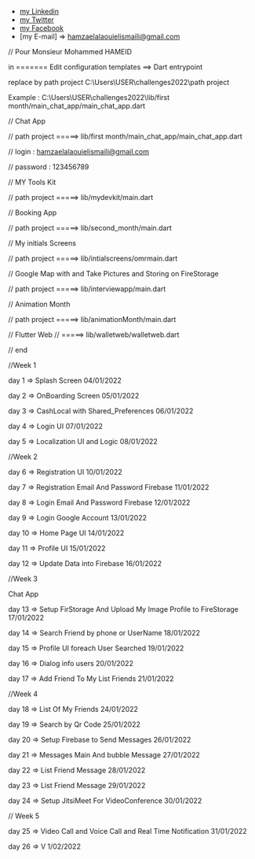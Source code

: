 
- [my Linkedin](https://www.linkedin.com/in/hamza-el-alaoui-el-ismaili-85536a15a/)
- [my Twitter](https://twitter.com/hamzaalaouielis)
- [my Facebook](https://m.facebook.com/hamza.alawi.1671/)
- [my E-mail] =>  hamzaelalaouielismaili@gmail.com


// Pour Monsieur Mohammed HAMEID


in  ======= Edit configuration templates   ==> Dart entrypoint

replace by path project    C:\Users\USER\challenges2022\path project

Example  : C:\Users\USER\challenges2022\lib/first month/main_chat_app/main_chat_app.dart



// Chat App

//  path project  =====>   lib/first month/main_chat_app/main_chat_app.dart

//    login : hamzaelalaouielismaili@gmail.com

//    password : 123456789



// MY Tools Kit

// path project  =====>  lib/mydevkit/main.dart


// Booking App

// path project   =====>   lib/second_month/main.dart


// My initials Screens

// path project  =====>    lib/intialscreens/omrmain.dart


// Google Map with and Take Pictures and Storing on FireStorage

// path project  =====>   lib/interviewapp/main.dart


// Animation Month

// path project  =====>  lib/animationMonth/main.dart



// Flutter Web
//   =====>  lib/walletweb/walletweb.dart







// end



//Week 1

day 1 => Splash Screen 04/01/2022

day 2 => OnBoarding Screen 05/01/2022

day 3 => CashLocal with Shared_Preferences 06/01/2022

day 4 => Login UI 07/01/2022

day 5 => Localization UI and Logic  08/01/2022

//Week 2

day 6 => Registration UI 10/01/2022

day 7 => Registration Email And Password Firebase 11/01/2022

day 8 => Login Email And Password Firebase 12/01/2022

day 9 => Login Google Account 13/01/2022

day 10 => Home Page  UI 14/01/2022

day 11 => Profile UI 15/01/2022

day 12 => Update Data into Firebase 16/01/2022

//Week 3 

Chat App

day 13 => Setup FirStorage And  Upload My Image Profile  to FireStorage  17/01/2022

day 14 => Search Friend by phone or UserName 18/01/2022

day 15 => Profile UI foreach User Searched  19/01/2022

day 16 => Dialog info users 20/01/2022

day 17 => Add Friend To My List Friends   21/01/2022

//Week 4

day 18 => List Of My Friends  24/01/2022

day 19 => Search by Qr Code 25/01/2022

day 20 => Setup Firebase to Send Messages 26/01/2022

day 21 => Messages Main And bubble Message 27/01/2022

day 22 => List Friend Message  28/01/2022

day 23 => List Friend Message  29/01/2022

day 24 => Setup JitsiMeet For VideoConference  30/01/2022

// Week 5

day 25 => Video Call and Voice Call  and  Real Time Notification 31/01/2022

day 26 => V 1/02/2022

